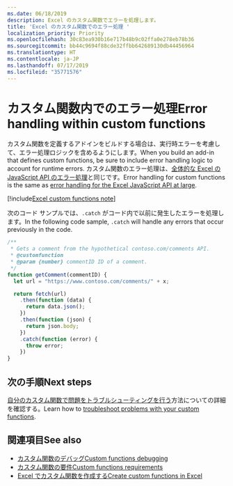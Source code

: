 ```yaml
---
ms.date: 06/18/2019
description: Excel のカスタム関数でエラーを処理します。
title: 'Excel のカスタム関数でのエラー処理 '
localization_priority: Priority
ms.openlocfilehash: 30c83ea930b16e717b48b9c02ffa0e278eb78b36
ms.sourcegitcommit: bb44c9694f88cde32ffbb642689130db44456964
ms.translationtype: HT
ms.contentlocale: ja-JP
ms.lasthandoff: 07/17/2019
ms.locfileid: "35771576"
---
```

# <a name="error-handling-within-custom-functions"></a><span data-ttu-id="23598-103">カスタム関数内でのエラー処理</span><span class="sxs-lookup"><span data-stu-id="23598-103">Error handling within custom functions</span></span>

<span data-ttu-id="23598-104">カスタム関数を定義するアドインをビルドする場合は、実行時エラーを考慮して、エラー処理ロジックを含めるようにします。</span><span class="sxs-lookup"><span data-stu-id="23598-104">When you build an add-in that defines custom functions, be sure to include error handling logic to account for runtime errors.</span></span> <span data-ttu-id="23598-105">カスタム関数のエラー処理は、[全体的な Excel の JavaScript API のエラー処理](excel-add-ins-error-handling.md)と同じです。</span><span class="sxs-lookup"><span data-stu-id="23598-105">Error handling for custom functions is the same as [error handling for the Excel JavaScript API at large](excel-add-ins-error-handling.md).</span></span>

[!include[Excel custom functions note](../includes/excel-custom-functions-note.md)]

<span data-ttu-id="23598-106">次のコード サンプルでは、`.catch` がコード内で以前に発生したエラーを処理します。</span><span class="sxs-lookup"><span data-stu-id="23598-106">In the following code sample, `.catch` will handle any errors that occur previously in the code.</span></span>

```js
/**
 * Gets a comment from the hypothetical contoso.com/comments API.
 * @customfunction
 * @param {number} commentID ID of a comment.
 */
function getComment(commentID) {
  let url = "https://www.contoso.com/comments/" + x;

  return fetch(url)
    .then(function (data) {
      return data.json();
    })
    .then(function (json) {
      return json.body;
    })
    .catch(function (error) {
      throw error;
    })
}
```

## <a name="next-steps"></a><span data-ttu-id="23598-107">次の手順</span><span class="sxs-lookup"><span data-stu-id="23598-107">Next steps</span></span>
<span data-ttu-id="23598-108">[自分のカスタム関数で問題をトラブルシューティングを行う](custom-functions-troubleshooting.md)方法についての詳細を確認する。</span><span class="sxs-lookup"><span data-stu-id="23598-108">Learn how to [troubleshoot problems with your custom functions](custom-functions-troubleshooting.md).</span></span>

## <a name="see-also"></a><span data-ttu-id="23598-109">関連項目</span><span class="sxs-lookup"><span data-stu-id="23598-109">See also</span></span>

* [<span data-ttu-id="23598-110">カスタム関数のデバッグ</span><span class="sxs-lookup"><span data-stu-id="23598-110">Custom functions debugging</span></span>](custom-functions-debugging.md)
* [<span data-ttu-id="23598-111">カスタム関数の要件</span><span class="sxs-lookup"><span data-stu-id="23598-111">Custom functions requirements</span></span>](custom-functions-requirement-sets.md)
* [<span data-ttu-id="23598-112">Excel でカスタム関数を作成する</span><span class="sxs-lookup"><span data-stu-id="23598-112">Create custom functions in Excel</span></span>](custom-functions-overview.md)
